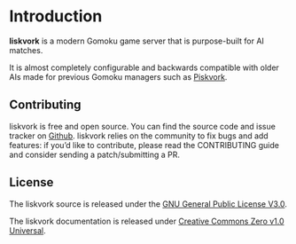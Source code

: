 # Introduction

**liskvork** is a modern Gomoku game server that is purpose-built for AI
matches.

It is almost completely configurable and backwards compatible with older AIs
made for previous Gomoku managers such as
[Piskvork](https://github.com/plastovicka/Piskvork).

## Contributing

liskvork is free and open source. You can find the source code and issue tracker
on [Github](https://github.com/liskvork). liskvork relies on the community to
fix bugs and add features: if you’d like to contribute, please read the
CONTRIBUTING guide and consider sending a patch/submitting a PR.

## License

The liskvork source is released under the
[GNU General Public License V3.0](https://choosealicense.com/licenses/gpl-3.0/).

The liskvork documentation is released under
[Creative Commons Zero v1.0 Universal](https://choosealicense.com/licenses/cc0-1.0/).
